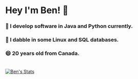 # Hey I'm Ben! 👋
### 🔐 I develop software in Java and Python currently.
### 🐧 I dabble in some Linux and SQL databases. 
### 😄 20 years old from Canada. 
#

[![Ben's Stats](https://github-readme-stats.vercel.app/api?username=xxBennny&count_private=true&include_all_commits=true&show_icons=true&theme=dracula)](https://github.com/anuraghazra/github-readme-stats)
